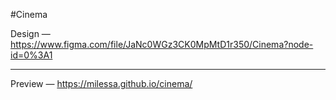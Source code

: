 
#Cinema

Design — https://www.figma.com/file/JaNc0WGz3CK0MpMtD1r350/Cinema?node-id=0%3A1

---
Preview — https://milessa.github.io/cinema/
